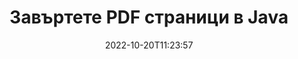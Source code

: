 ---
############################# Static ############################
layout: "auto-gen-merger"
date: 2022-10-20T11:23:57
draft: false
otherformats: xps tex epub

############################# Head ############################
head_title: "Завъртане на PDF страници в Java – Завъртане на 90, 180, 270 ъгъл"
head_description: "Завъртете определени или всички страници на документ от файл PDF под ъгъл на завъртане 90, 180, 270 с помощта на API за сливане на документи."

############################# Header ############################
title: "Завъртете PDF страници в Java"
description: "Завъртете PDF страници с няколко реда код на Java."
bg_image: "https://cms.admin.containerize.com/templates/aspose/App_Themes/V3/images/bg/header1.png"
bg_overlay: false
button:
    enable: true
    icon: "fas fa-arrow-down"
    label: "Изтеглете безплатна пробна версия"
    link: "https://downloads.groupdocs.com/merger/java"

############################# SubMenu ############################
submenu:
    enable: true

    left:
        img_alt: "GroupDocs.Merger for Java"
        image: "https://cms.admin.containerize.com/templates/groupdocs/images/product-logos/90x90-noborder/groupdocs-merger-java.png"
        product: "GroupDocs.Merger"
        platform: "Java"

    middle:
        button:

            # button loop
            - link: "https://apireference.groupdocs.com/merger/java"
              text: "Справка за API"

            # button loop
            - link: "https://github.com/groupdocs-merger"
              text: "Примери за кодове"

            # button loop
            - link: "https://products.groupdocs.app/merger/family"
              text: "Демонстрации на живо"

            # button loop
            - link: "https://purchase.groupdocs.com/pricing/merger/java"
              text: "Ценообразуване"

    right:
        link_download: "https://downloads.groupdocs.com/merger"
        link_learn: "https://docs.groupdocs.com/merger/java"
        link_buy: "https://purchase.groupdocs.com"

############################# About ############################
about:
    enable: true
    title: "Относно API на GroupDocs.Merger for Java"
    content: |
        [GroupDocs.Merger for Java](/bg/merger/java/) предлага просто решение за безопасно обединяване и разделяне между широк набор от формати на документи, включително PDF, Microsoft Office (Word, Excel, PowerPoint , OneNote), OpenDocument, HTML, изображения и много други в приложенията на Java. Като добавите само няколко реда от кода, изпълнете няколко операции с документи, като преместване, премахване, завъртане, размяна, извличане или промяна на ориентацията на страниците в документите. API за обединяване на документи също поддържа визуализация на страниците на документи като изображение за анализиране на структурата на документа, форматирането и съдържанието на страницата.
        
        GroupDocs.Merger API е правилният избор за корпоративни решения, които се нуждаят от функции за ротация на страницата на файла. Тези API се поддържат добре от всички основни операционни системи и платформи, включително J2SE 7.0 (1.7), J2SE 8.0 (1.8), Java 10.

############################# Steps ############################
steps:
    enable: true
    title_left: "Завъртете PDF файлови страници в Java"
    content_left: |
        [GroupDocs.Merger for Java](/bg/merger/java/) улеснява разработчиците на Java да завъртят някои конкретни или всички страници в PDF файл на 90 , 180 или 270 ъгъл на завъртане чрез изпълнение на няколко лесни стъпки.
        
        * Инициализирайте **RotateOptions** с желания ъгъл на завъртане и номера на страници.
        * Създайте нов екземпляр на **Merger** и подайте пътя на изходния документ като параметър на конструктора.
        * Извикайте **rotatePages** и подайте обект **RotateOptions**.
        * Извикайте **save** и посочете пътя на файла, за да запишете получения документ.

    title_right: "Системни изисквания"
    content_right: |
        API на GroupDocs.Merger for Java се поддържат на всички основни платформи и операционни системи. Преди да изпълните кода по-долу, моля, уверете се, че имате следните предпоставки, инсталирани на вашата система.

        * Операционни системи: Microsoft Windows, Linux, MacOS
        * Среди за разработка: NetBeans, IntelliJ IDEA, Eclipse
        * Рамки: J2SE 7.0 (1.7), J2SE 8.0 (1.8), Java 10
        * Изтеглете най-новата версия на GroupDocs.Merger for Java от [Maven](https://repository.groupdocs.com/webapp/#/artifacts/browse/tree/General/repo/com/groupdocs/groupdocs-merger)
         
    code: |
     {{% merger/additional-styles %}}
     {{< merger/code-merger title="Как да завъртате PDF файлови страници с помощта на Java примерен код">}}

        ```java    
        // Завъртете PDF файлови страници с помощта на GroupDocs.Merger API
        // Инициализирайте класа RotateOptions, за да посочите ъгъл на завъртане и номера на страници за завъртане
        RotateOptions rotateOptions = new RotateOptions(RotateMode.Rotate180, new int[] { 2, 3 });

        // Инстанциране на сливане с вход PDF документ
        Merger merger = new Merger("input.pdf");

        // Извикайте метода rotatePages и му предайте обекта RotateOptions
        merger.rotatePages(rotateOptions);
    
        // Извикайте метода за запазване и подайте желания път до файла, за да запишете изходния документ
        merger.save("output.pdf");
        ```
     {{< /merger/code-merger >}}

############################# Demos ############################
demos:
    enable: true
    title: "Демонстрации на живо - Завъртете PDF файлови страници онлайн"
    content: |
       Завъртете PDF файлови страници точно сега, като посетите уебсайта [GroupDocs.Merger Live Demos](https://products.groupdocs.app/splitter/rotate-pages/pdf).
       Демото на живо има следните предимства.
        
############################# About Formats ############################
about_formats:
    enable: true

############################# More Formats ############################
more_formats:
    enable: true
    title: "Завъртете страници на други формати на документи"
    content: |
        Java документи API за сливане и разделяне за файлови формати и изображения. Завъртете някои от популярните файлови формати, както е посочено по-долу.

############################# Back to top ###############################
back_to_top:
    enable: true
---